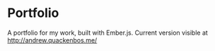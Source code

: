 Portfolio
=========

A portfolio for my work, built with Ember.js.  Current version visible at http://andrew.quackenbos.me/
